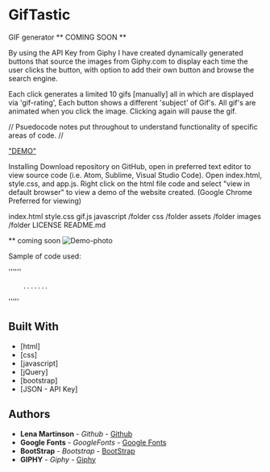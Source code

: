 # GifTastic
GIF generator
** COMING SOON ** 

By using the API Key from Giphy I have created dynamically generated buttons that source the images from Giphy.com to display each time 
the user clicks the button, with option to add their own button and browse the search engine.

Each click generates a limited 10 gifs [manually] all in which are displayed via 'gif-rating', Each button shows a different 'subject' of Gif's.
All gif's are animated when you click the image. Clicking again will pause the gif.

// Psuedocode notes put throughout to understand functionality of specific areas of code. //

<a href=" LIVE URL HERE " alt="DEMO"> "DEMO" </a>

Installing
Download repository on GitHub, open in preferred text editor to view source code (i.e. Atom, Sublime, Visual Studio Code). Open index.html, style.css, and app.js. Right click on the html file code and select "view in default browser" to view a demo of the website created. (Google Chrome Preferred for viewing)

index.html
style.css
gif.js
javascript  /folder
css         /folder
assets      /folder
images      /folder
LICENSE
README.md

** coming soon
<img src=" IMG URL" alt="Demo-photo">

Sample of code used:


''''''
     

        .......

    

'''''

## Built With

* [html]
* [css]
* [javascript]
* [jQuery]
* [bootstrap]
* [JSON - API Key]

## Authors

* **Lena Martinson** - *Github* - [Github](https://github.com/Blonded)
* **Google Fonts** - *GoogleFonts* - [Google Fonts](https://fonts.google.com/)
* **BootStrap** - *Bootstrap* - [BootStrap](https://getbootstrap.com/)
* **GIPHY** - *Giphy* - [Giphy](https://giphy.com/)

